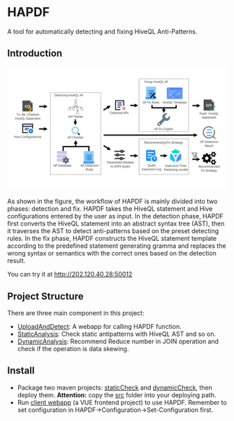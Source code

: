 # HAPDF
A tool for automatically detecting and fixing HiveQL Anti-Patterns.

## Introduction
![system overview](pic/System%20Overview.png)

As shown in the figure, the workflow of HAPDF is mainly divided into two phases: detection and fix. HAPDF takes the HiveQL
statement and Hive configurations entered by the user as input. In the detection phase, HAPDF first converts the HiveQL 
statement into an abstract syntax tree (AST), then it traverses the AST to detect anti-patterns based on the preset detecting 
rules. In the fix phase, HAPDF constructs the HiveQL statement template according to the predefined statement generating 
gramma and replaces the wrong syntax or semantics with the correct ones based on the detection result.

You can try it at http://202.120.40.28:50012

## Project Structure
There are three main component in this project:

* [UploadAndDetect](UploadAndDetect): A webapp for calling HAPDF function.
* [StaticAnalysis](StaticAnalysis): Check static antipatterns with HiveQL 
AST and so on.
* [DynamicAnalysis](DynamicAnalysis): Recommend Reduce number in JOIN operation
and check if the operation is data skewing.

## Install
* Package two maven projects: [staticCheck](StaticAnalysis) and 
[dynamicCheck](DynamicAnalysis/hivecheck), then deploy them. 
**Attention:** copy the [src](src) folder into your deploying path.
* Run [client webapp](UploadAndDetect/UploadAndDetect) (a VUE frontend project) to use HAPDF. 
Remember to set configuration in HAPDF->Configuration->Set-Configuration first.

